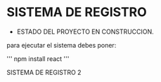 <h1>SISTEMA DE REGISTRO</h1>

- ESTADO DEL PROYECTO EN CONSTRUCCION.

para ejecutar el sistema debes poner:

''' npm install react '''

SISTEMA DE REGISTRO 2

